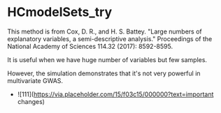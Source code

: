 # HCmodelSets_try

This method is from Cox, D. R., and H. S. Battey. "Large numbers of explanatory variables, a semi-descriptive analysis." Proceedings of the National Academy of Sciences 114.32 (2017): 8592-8595.

It is useful when we have huge number of variables but few samples.

However, the simulation demonstrates that it's not very powerful in multivariate GWAS.

- ![111](https://via.placeholder.com/15/f03c15/000000?text=important changes)
